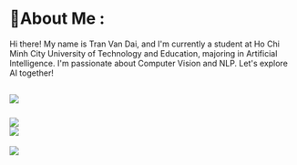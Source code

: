 # 💫About Me :
Hi there! My name is Tran Van Dai, and I'm currently a student at Ho Chi Minh City University of Technology and Education, majoring in Artificial Intelligence. I'm passionate about Computer Vision and NLP. Let's explore AI together!


![](https://github-readme-stats.vercel.app/api?username=OnlyBiggg&theme=tokyonight&hide_border=false&include_all_commits=false&count_private=false)<br/><br/>
![](https://github-readme-streak-stats.herokuapp.com/?user=OnlyBiggg&theme=tokyonight&hide_border=false)<br/>
![](https://github-readme-stats.vercel.app/api/top-langs/?username=OnlyBiggg&theme=tokyonight&hide_border=false&include_all_commits=false&count_private=false&layout=compact)
---
[![](https://visitcount.itsvg.in/api?id=OnlyBiggg&icon=0&color=0)](https://visitcount.itsvg.in)
